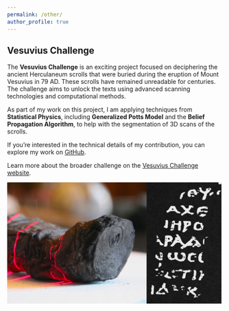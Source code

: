 ```yaml
---
permalink: /other/
author_profile: true
---
```


## Vesuvius Challenge

The **Vesuvius Challenge** is an exciting project focused on deciphering the ancient Herculaneum scrolls that were buried during the eruption of Mount Vesuvius in 79 AD. These scrolls have remained unreadable for centuries. The challenge aims to unlock the texts using advanced scanning technologies and computational methods.

As part of my work on this project, I am applying techniques from **Statistical Physics**, including **Generalized Potts Model** and the **Belief Propagation Algorithm**, to help with the segmentation of 3D scans of the scrolls. 

If you’re interested in the technical details of my contribution, you can explore my work on [GitHub](https://github.com/francescomori/ThaumatoAnakalyptor/tree/main/ThaumatoAnakalyptor/BP_node_deactivation).

Learn more about the broader challenge on the [Vesuvius Challenge website](https://scrollprize.org).



<img src="/images/vesuvius.jpg" alt="Vesuvius" width="500"/>